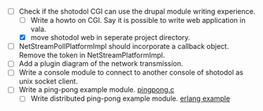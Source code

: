 
- [ ] Check if the shotodol CGI can use the drupal module writing experience.
	- [ ] Write a howto on CGI. Say it is possible to write web application in vala.
	- [x] move shotodol web in seperate project directory.
- [ ] NetStreamPollPlatformImpl should incorporate a callback object. Remove the token in NetStreamPlatformImpl.
- [ ] Add a plugin diagram of the network transmission.
- [ ] Write a console module to connect to another console of shotodol as unix socket client.
- [ ] Write a ping-pong example module. [pingpong.c](http://www.opensource.apple.com/source/curl/curl-68/curl/lib/pingpong.c)
	- [ ] Write distributed ping-pong example module. [erlang example](http://www.erlang.org/doc/getting_started/conc_prog.html)
